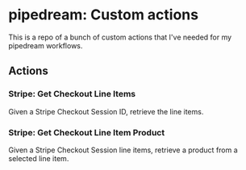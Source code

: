 # pipedream: Custom actions
This is a repo of a bunch of custom actions that I've needed for my pipedream workflows.

## Actions

### Stripe: Get Checkout Line Items
Given a Stripe Checkout Session ID, retrieve the line items.

### Stripe: Get Checkout Line Item Product
Given a Stripe Checkout Session line items, retrieve a product from a selected line item.
